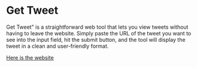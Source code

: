 # Get Tweet


Get Tweet" is a straightforward web tool that lets you view tweets without having to leave the website. Simply paste the URL of the tweet you want to see into the input field, hit the submit button, and the tool will display the tweet in a clean and user-friendly format.

[Here is the website](https://peace0907.me/Get_Tweet/)
